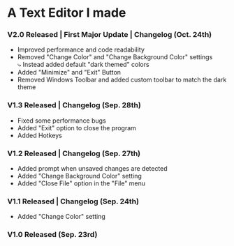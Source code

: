 # A Text Editor I made

### V2.0 Released | First Major Update | Changelog (Oct. 24th)

- Improved performance and code readability
- Removed "Change Color" and "Change Background Color" settings <br>
	⤷ Instead added default "dark themed" colors
- Added "Minimize" and "Exit" Button
- Removed Windows Toolbar and added custom toolbar to match the dark theme

### V1.3 Released | Changelog (Sep. 28th)

- Fixed some performance bugs
- Added "Exit" option to close the program
- Added Hotkeys

### V1.2 Released | Changelog (Sep. 27th)

- Added prompt when unsaved changes are detected
- Added "Change Background Color" setting
- Added "Close File" option in the "File" menu

### V1.1 Released | Changelog (Sep. 24th)

- Added "Change Color" setting

### V1.0 Released (Sep. 23rd)